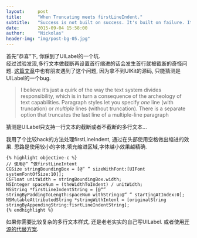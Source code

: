 ```yaml
---
layout:     post
title:      "When Truncating meets firstLineIndent."
subtitle:   "Success is not built on success. It's built on failure. It's built on frustration. Sometimes its built on catastrophe."
date:       2015-09-04 15:58:00
author:     "Nickolas"
header-img: "img/post-bg-05.jpg"
---
```




首先”恭喜”下, 你踩到了UILabel的一个坑.  
经过试验发现,多行文本做截断再设置首行缩进的话会发生首行就被截断的奇怪问题. [这篇文章](http://www.cocoabuilder.com/archive/cocoa/323722-nsattributedstring-mysteriously-truncated-too-soon.html)中也有朋友遇到了这个问题, 因为拿不到UIKit的源码, 只能猜测是UILabel的一个bug.

>I believe it’s just a quirk of the way the text system divides responsibility, which is in turn a consequence of the archeology of text capabilities. Paragraph styles  let you specify *one* line (with truncation) or *multiple* lines (without truncation). There is a separate option that truncates the last line of a multiple-line paragraph

猜测是UILabel只支持一行文本的截断或者不截断的多行文本...

我用了个比较hack的方法处理firstLineIndent, 通过在头部使用空格做出缩进的效果. 思路是使用较小的字体,填充缩进区域,字体越小效果越精确.

    {% highlight objective-c %}
    // 使用@“ “做firstLineIntent
    CGSize stringBoundingBox = [@“ “ sizeWithFont:[UIFont systemFontOfSize:10]];
    CGFloat unitWidth = stringBoundingBox.width;
    NSInteger spaceNum = (theWidthToIndent) / unitWidth;
    NSString *firstLineIndentString = [@“” stringByPaddingToLength:spaceNum withString:@“ “ startingAtIndex:0];
    NSMutableAttributedString *stringWithIntent = [originalString stringByAppendingString:fisrtLineIndentString];
    {% endhighlight %}

如果你需要比较复杂的多行文本样式, 还是老老实实的自己写UILabel. 或者使用[开源的代替方案](https://github.com/TTTAttributedLabel/TTTAttributedLabel).
